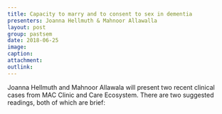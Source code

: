 ```yaml
---
title: Capacity to marry and to consent to sex in dementia
presenters: Joanna Hellmuth & Mahnoor Allawalla
layout: post
group: pastsem
date: 2018-06-25
image: 
caption: 
attachment:
outlink: 
---
```


Joanna Hellmuth and Mahnoor Allawala will present two recent clinical cases from MAC Clinic and Care Ecosystem. There are two suggested readings, both of which are brief:
